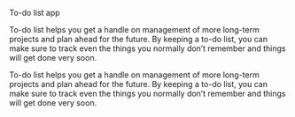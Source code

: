 To-do list app

To-do list helps you get a handle on management of more long-term projects and plan ahead for the future. By keeping a to-do list, you can make sure to track even the things you normally don’t remember and things will get done very soon.

To-do list helps you get a handle on management of more long-term projects and plan ahead for the future. By keeping a to-do list, you can make sure to track even the things you normally don’t remember and things will get done very soon.
